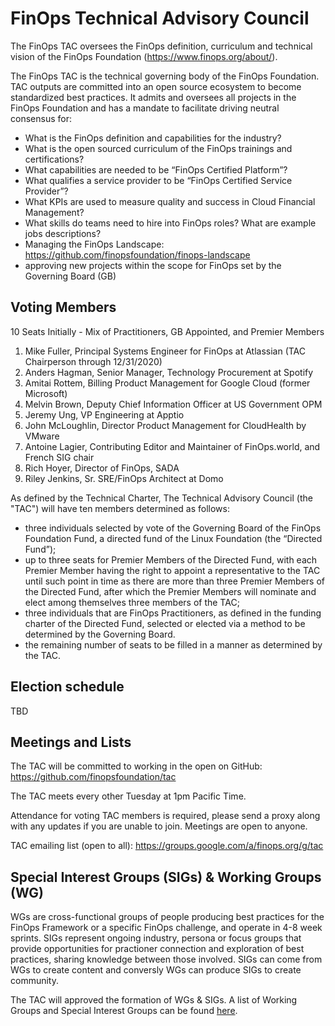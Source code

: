 # FinOps Technical Advisory Council

The FinOps TAC oversees the FinOps definition, curriculum and technical vision of the FinOps Foundation (https://www.finops.org/about/).

The FinOps TAC is the technical governing body of the FinOps Foundation. TAC outputs are committed into an open source ecosystem to become standardized best practices. It admits and oversees all projects in the FinOps Foundation and has a mandate to facilitate driving neutral consensus for:

* What is the FinOps definition and capabilities for the industry?
* What is the open sourced curriculum of the FinOps trainings and certifications?
* What capabilities are needed to be “FinOps Certified Platform”?
* What qualifies a service provider to be “FinOps Certified Service Provider”?
* What KPIs are used to measure quality and success in Cloud Financial Management?
* What skills do teams need to hire into FinOps roles? What are example jobs descriptions?
* Managing the FinOps Landscape: https://github.com/finopsfoundation/finops-landscape
* approving new projects within the scope for FinOps set by the Governing Board (GB)

## Voting Members

10 Seats Initially - Mix of Practitioners, GB Appointed, and Premier Members

1. Mike Fuller, Principal Systems Engineer for FinOps at Atlassian (TAC Chairperson through 12/31/2020)
1. Anders Hagman, Senior Manager, Technology Procurement at Spotify
1. Amitai Rottem, Billing Product Management for Google Cloud (former Microsoft)
1. Melvin Brown, Deputy Chief Information Officer at US Government OPM
1. Jeremy Ung, VP Engineering at Apptio
1. John McLoughlin, Director Product Management for CloudHealth by VMware
1. Antoine Lagier, Contributing Editor and Maintainer of FinOps.world, and French SIG chair
1. Rich Hoyer, Director of FinOps, SADA
1. Riley Jenkins, Sr. SRE/FinOps Architect at Domo

As defined by the Technical Charter, The Technical Advisory Council (the "TAC") will have ten members determined as follows:

* three individuals selected by vote of the Governing Board of the FinOps Foundation Fund, a directed fund of the Linux Foundation (the “Directed Fund”);
* up to three seats for Premier Members of the Directed Fund, with each Premier Member having the right to appoint a representative to the TAC until such point in time as there are more than three Premier Members of the Directed Fund, after which the Premier Members will nominate and elect among themselves three members of the TAC;
* three individuals that are FinOps Practitioners, as defined in the funding charter of the Directed Fund, selected or elected via a method to be determined by the Governing Board.
* the remaining number of seats to be filled in a manner as determined by the TAC.

## Election schedule

TBD

## Meetings and Lists

The TAC will be committed to working in the open on GitHub: https://github.com/finopsfoundation/tac

The TAC meets every other Tuesday at 1pm Pacific Time.

Attendance for voting TAC members is required, please send a proxy along with any updates if you are unable to join. Meetings are open to anyone.

TAC emailing list (open to all): https://groups.google.com/a/finops.org/g/tac


## Special Interest Groups (SIGs) & Working Groups (WG)
WGs are cross-functional groups of people producing best practices for the FinOps Framework or a specific FinOps challenge, and operate in 4-8 week sprints. SIGs represent ongoing industry, persona or focus groups that provide opportunities for practioner connection and exploration of best practices, sharing knowledge between those involved. SIGs can come from WGs to create content and conversly WGs can produce SIGs to create community.

The TAC will approved the formation of WGs & SIGs. A list of Working Groups and Special Interest Groups can be found [here](https://www.finops.org/projects/overview/).

